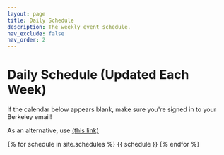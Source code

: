 ```yaml
---
layout: page
title: Daily Schedule
description: The weekly event schedule.
nav_exclude: false
nav_order: 2
---
```


# Daily Schedule (Updated Each Week)

If the calendar below appears blank, make sure you're signed in to your Berkeley email! 

As an alternative, use <a href="https://natomasunified.org/kb/3937-2/">(this link)</a>

{% for schedule in site.schedules %}
{{ schedule }}
{% endfor %}
